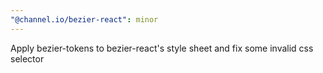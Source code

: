 ```yaml
---
"@channel.io/bezier-react": minor
---
```


Apply bezier-tokens to bezier-react's style sheet and fix some invalid css selector
